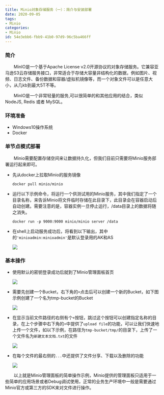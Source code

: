 ```yaml
---
title: Minio对象存储服务（一）：简介与安装部署
date: 2020-09-05
tags: 
- Minio
categories:
- Minio
id: 54e3ebb6-fbb9-41b0-97d9-96c5ba466ff
---
```


### 简介

&emsp;&emsp;MinIO是一个基于Apache License v2.0开源协议的对象存储服务。它兼容亚马逊S3云存储服务接口，非常适合于存储大容量非结构化的数据，例如图片、视频、日志文件、备份数据和容器/虚拟机镜像等，而一个对象文件可以是任意大小，从几kb到最大5T不等。

&emsp;&emsp;MinIO是一个非常轻量的服务,可以很简单的和其他应用的结合，类似 NodeJS, Redis 或者 MySQL。

### 环境准备

- Windows10操作系统
- Docker

### 单节点模式部署

&emsp;&emsp;Minio需要配置存储空间来让数据持久化，但我们目前只需要将Minio服务部署运行起来即可。

- 先从docker上拉取Minio的服务镜像

  ```shell
  docker pull minio/minio
  ```

- 运行以下示例命令，将运行一个供测试用的Minio服务，其中我们指定了一个目录名称，来告诉Minio将文件临时存储在此目录下，此目录会在容器启动后自动创建。需要注意的是，容器实例一旦停止运行，/data目录上的数据将随之消失。

  ```shell
  docker run -p 9000:9000 minio/minio server /data
  ```

- 在shell上启动服务成功后，将看到以下输出，其中的`'minioadmin:minioadmin'`是默认登录用的AK和AS

  ![](img-01.png)

### 基本操作

- 使用默认的密钥登录成功后就到了Minio管理面板首页

  ![](img-02.png)

- 需要先创建一个Bucket，右下角的`+`点击后可以创建一个新的Bucket，如下图示例创建了一个名为tmp-bucket的Bucket

  ![](img-03.png)

- 在显示当前文件路径的右侧有个`+`按钮，跳过这个按钮可以创建指定名称的目录，在上个步骤中右下角的`+`中提供了`upload file`的功能，可以让我们快速地上传一个文件，如以下示例，在路径为`tmp-bucket/tmp/`的目录下，上传了一个文件名为`新建文本文档.txt`的文件

  ![](img-04.png)

- 在每个文件的最右侧的`...`中还提供了文件分享、下载以及删除的功能

  ![](img-05.png)

&emsp;&emsp;以上就是Minio管理面板的简单操作示例，Minio提供的管理面板只适用于一些简单的应用场景或者Debug调试使用，正常的业务生产环境中一般是需要通过Minio官方或第三方的SDK来对文件进行操作。




